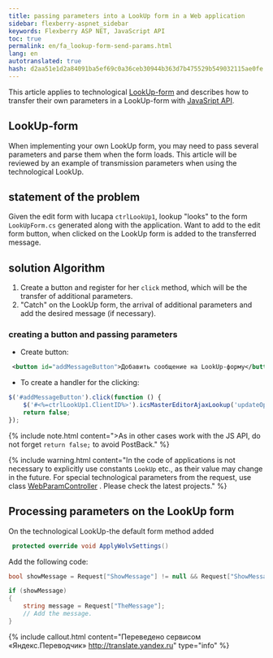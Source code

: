 ```yaml
--- 
title: passing parameters into a LookUp form in a Web application 
sidebar: flexberry-aspnet_sidebar 
keywords: Flexberry ASP NET, JavaScript API 
toc: true 
permalink: en/fa_lookup-form-send-params.html 
lang: en 
autotranslated: true 
hash: d2aa51e1d2a84091ba5ef69c0a36ceb30944b363d7b475529b549032115ae0fe 
--- 
```


This article applies to technological [LookUp-form](fa_tech-forms-web.html) and describes how to transfer their own parameters in a LookUp-form with [JavaSript API](fa_lookup-overview.html). 

## LookUp-form 

When implementing your own LookUp form, you may need to pass several parameters and parse them when the form loads. This article will be reviewed by an example of transmission parameters when using the technological LookUp. 

## statement of the problem 

Given the edit form with lucapa `ctrlLookUp1`, lookup "looks" to the form `LookUpForm.cs` generated along with the application. 
Want to add to the edit form button, when clicked on the LookUp form is added to the transferred message. 

## solution Algorithm 

1. Create a button and register for her `click` method, which will be the transfer of additional parameters. 
2. "Catch" on the LookUp form, the arrival of additional parameters and add the desired message (if necessary). 

### creating a button and passing parameters 

* Create button: 

```xml
 <button id="addMessageButton">Добавить сообщение на LookUp-форму</button> 
``` 

* To create a handler for the clicking: 

```javascript
$('#addMessageButton').click(function () {
    $('#<%=ctrlLookUp1.ClientID%>').icsMasterEditorAjaxLookup('updateOptions', { formParams: 'ShowMessage=true&TheMessage=Сообщение' });
    return false;
});
``` 

{% include note.html content=">As in other cases work with the JS API, do not forget `return false;` to avoid PostBack." %} 


{% include warning.html content="In the code of applications is not necessary to explicitly use constants `LookUp` etc., as their value may change in the future. For special technological parameters from the request, use class [WebParamController](fa_get-query-parameters-forms.html) . Please check the latest projects." %} 

## Processing parameters on the LookUp form 

On the technological LookUp-the default form method added 

```csharp
 protected override void ApplyWolvSettings() 
``` 

Add the following code: 

```csharp
bool showMessage = Request["ShowMessage"] != null && Request["ShowMessage"] == "true";

if (showMessage)
{
    string message = Request["TheMessage"];
    // Add the message. 
}
``` 



{% include callout.html content="Переведено сервисом «Яндекс.Переводчик» <http://translate.yandex.ru>" type="info" %}